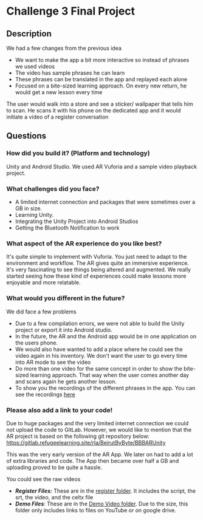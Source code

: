 # Challenge 3 Final Project

## Description

We had a few changes from the previous idea
* We want to make the app a bit more interactive so instead of phrases we used videos
* The video has sample phrases he can learn
* These phrases can be translated in the app and replayed each alone
* Focused on a bite-sized learning approach. On every new return, he would get a new lesson every time

The user would walk into a store and see a sticker/ wallpaper that tells him to scan.
He scans it with his phone on the dedicated app and it would initiate a video of a register conversation

## Questions

### How did you build it? (Platform and technology)

Unity and Android Studio. We used AR Vuforia and a sample video playback project.

### What challenges did you face?

* A limited internet connection and packages that were sometimes over a GB in size.
* Learning Unity.
* Integrating the Unity Project into Android Studios
* Getting the Bluetooth Notification to work

### What aspect of the AR experience do you like best?

It's quite simple to implement with Vuforia. You just need to adapt to the environment and workflow. The AR gives quite an immersive experience. It's very fascinating to see things being altered and augmented. We really started seeing how these kind of experiences could make lessons more enjoyable and more relatable. 

### What would you different in the future?

We did face a few problems
* Due to a few compilation errors, we were not able to build the Unity project or export it into Android studio.
* In the future, the AR and the Android app would be in one application on the users phone.
* We would also have wanted to add a place where he could see the video again in his inventory. We don't want the user to go every time into AR mode to see the video
* Do more than one video for the same concept in order to show the bite-sized learning approach. That way when the user comes another day and scans again he gets another lesson.
* To show you the recordings of the different phrases in the app. You can see the recordings [here](https://gitlab.refugeelearning.site/rla/BeirutByByte/team-template/tree/master/challenge3/Project/Audio%20files%20Each%20line)



### Please also add a link to your code!
Due to huge packages and the very limited internet connection we could not upload the code to GitLab. However, we would like to mention that the AR project is based on the following git repository below:
https://gitlab.refugeelearning.site/rla/BeirutByByte/BBBARUnity

This was the very early version of the AR App. We later on had to add a lot of extra libraries and code. The App then became over half a GB and uploading proved to be quite a hassle.

You could see the raw videos
* ***Register Files:*** These are in the [register  folder](https://gitlab.refugeelearning.site/rla/BeirutByByte/team-template/tree/master/challenge3/Project/Register%20Video). It includes the script, the srt, the video, and the celtx file
* ***Demo Files***: These are in the [Demo Video folder](https://gitlab.refugeelearning.site/rla/BeirutByByte/team-template/tree/master/challenge3/Project/Demo%20Videos). Due to the size, this folder only includes links to files on YouTube or on google drive.
